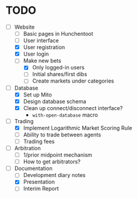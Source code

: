 # TODO
- [ ] Website
  - [ ] Basic pages in Hunchentoot
  - [ ] User interface
  - [x] User registration
  - [x] User login
  - [ ] Make new bets
    - [x] Only logged-in users
	- [ ] Initial shares/first dibs
	- [ ] Create markets under categories

- [ ] Database
  - [x] Set up Mito
  - [x] Design database schema
  - [x] Clean up connect/disconnect interface?
    - `with-open-database` macro

- [ ] Trading
  - [x] Implement Logarithmic Market Scoring Rule
  - [ ] Ability to trade between agents
  - [ ] Trading fees

- [ ] Arbitration
  - [ ] 1/prior midpoint mechanism
  - [ ] How to get arbitrators?

- [ ] Documentation
  - [ ] Development diary notes
  - [x] Presentation
  - [ ] Interim Report
